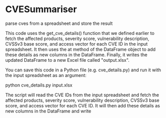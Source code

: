 # CVESummariser
parse cves from a spreadsheet and store the result 


This code uses the get_cve_details() function that we defined earlier to fetch the affected products, severity score, vulnerability description, CVSSv3 base score, and access vector for each CVE ID in the input spreadsheet. It then uses the at method of the DataFrame object to add these details as new columns in the DataFrame. Finally, it writes the updated DataFrame to a new Excel file called "output.xlsx".

You can save this code in a Python file (e.g. cve_details.py) and run it with the input spreadsheet as an argument:


python cve_details.py input.xlsx

The script will read the CVE IDs from the input spreadsheet and fetch the affected products, severity score, vulnerability description, CVSSv3 base score, and access vector for each CVE ID. It will then add these details as new columns in the DataFrame and write
